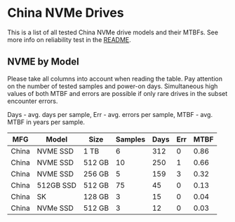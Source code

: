 China NVMe Drives
=================

This is a list of all tested China NVMe drive models and their MTBFs. See more
info on reliability test in the [README](https://github.com/linuxhw/SMART).

NVME by Model
------------

Please take all columns into account when reading the table. Pay attention on the
number of tested samples and power-on days. Simultaneous high values of both MTBF
and errors are possible if only rare drives in the subset encounter errors.

Days - avg. days per sample,
Err  - avg. errors per sample,
MTBF - avg. MTBF in years per sample.

| MFG       | Model              | Size   | Samples | Days  | Err   | MTBF |
|-----------|--------------------|--------|---------|-------|-------|------|
| China     | NVME SSD           | 1 TB   | 6       | 312   | 0     | 0.86   |
| China     | NVME SSD           | 512 GB | 10      | 250   | 1     | 0.66   |
| China     | NVME SSD           | 256 GB | 5       | 159   | 3     | 0.32   |
| China     | 512GB SSD          | 512 GB | 75      | 45    | 0     | 0.13   |
| China     | SK                 | 128 GB | 3       | 15    | 0     | 0.04   |
| China     | NVMe SSD           | 512 GB | 3       | 12    | 0     | 0.03   |
